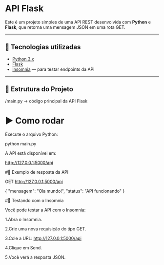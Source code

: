 # API Flask 

Este é um projeto simples de uma API REST desenvolvida com **Python** e **Flask**, que retorna uma mensagem JSON em uma rota GET.

---

## 🚀 Tecnologias utilizadas

- [Python 3.x](https://www.python.org/)
- [Flask](https://flask.palletsprojects.com/)
- [Insomnia](https://insomnia.rest/) — para testar endpoints da API

---

## 📁 Estrutura do Projeto

/main.py -> código principal da API Flask

# ▶️ Como rodar

Execute o arquivo Python:

python main.py

A API está disponível em:

http://127.0.0.1:5000/api

#🔄 Exemplo de resposta da API

GET http://127.0.0.1:5000/api

{
  "mensagem": "Ola mundo!",
  "status": "API funcionando"
}

#🧪 Testando com o Insomnia

Você pode testar a API com o Insomnia:

1.Abra o Insomnia.

2.Crie uma nova requisição do tipo GET.

3.Cole a URL: http://127.0.0.1:5000/api

4.Clique em Send.

5.Você verá a resposta JSON.

